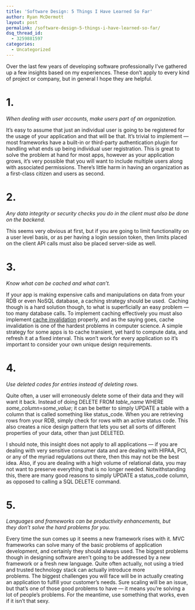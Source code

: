 ```yaml
---
title: 'Software Design: 5 Things I Have Learned So Far'
author: Ryan McDermott
layout: post
permalink: /software-design-5-things-i-have-learned-so-far/
dsq_thread_id:
  - 3259881597
categories:
  - Uncategorized
---
```

Over the last few years of developing software professionally I&#8217;ve gathered up a few insights based on my experiences. These don&#8217;t apply to every kind of project or company, but in general I hope they are helpful.

# 1.

<address>
  <em>When dealing with user accounts, make users part of an organization.</em>
</address>

It&#8217;s easy to assume that just an individual user is going to be registered for the usage of your application and that will be that. It&#8217;s trivial to implement &#8212; most frameworks have a built-in or third-party authentication plugin for handling what ends up being individual user registration. This is great to solve the problem at hand for most apps, however as your application grows, it&#8217;s very possible that you will want to include multiple users along with associated permissions. There&#8217;s little harm in having an organization as a first-class citizen and users as second.

# 2.

<address class="p1">
  <em><span class="s1">Any data integrity or security checks you do in the client must also be done on the backend.</span></em>
</address>

<p class="p1">
  This seems very obvious at first, but if you are going to limit functionality on a user level basis, or as per having a login session token, then limits placed on the client API calls must also be placed server-side as well.
</p>

# 3.

<address class="p1">
  <em><span class="s1">Know what can be cached and what can&#8217;t.</span></em>
</address>

<p class="p1">
  If your app is making expensive calls and manipulations on data from your RDB or even NoSQL database, a caching strategy should be used.  Caching though is a hard solution though, to what is superficially an easy problem &#8212; too many database calls. To implement caching effectively you must also implement <a href="http://en.wikipedia.org/wiki/Cache_invalidation">cache invalidation</a> properly, and as the saying goes, cache invalidation is one of the hardest problems in computer science. A simple strategy for some apps is to cache transient, yet hard to compute data, and refresh it at a fixed interval. This won&#8217;t work for every application so it&#8217;s important to consider your own unique design requirements.
</p>

# 4.

<address class="p1">
  <em><span class="s1">Use deleted codes for entries instead of deleting rows.</span></em>
</address>

<p class="p1">
  Quite often, a user will erroneously delete some of their data and they will want it back. Instead of doing DELETE FROM <em>table_name </em>WHERE <em>some_column</em>=<em>some_value</em>; it can be better to simply UPDATE a table with a column that is called something like status_code. When you are retrieving rows from your RDB, simply check for rows with an active status code. This also creates a nice design pattern that lets you set all sorts of different properties of your data, other than just DELETED.
</p>

<p class="p1">
  I should note, this insight does not apply to all applications &#8212; if you are dealing with very sensitive consumer data and are dealing with HIPAA, PCI, or any of the myriad regulations out there, then this may not be the best idea. Also, if you are dealing with a high volume of relational data, you may not want to preserve everything that is no longer needed. Notwithstanding this, there are many good reasons to simply UPDATE a status_code column, as opposed to calling a SQL DELETE command.
</p>

# 5.

<address class="p1">
  <em><span class="s1">Languages and frameworks can be productivity enhancements, but they don&#8217;t solve the hard problems for you.</span></em>
</address>

<p class="p1">
  Every time the sun comes up it seems a new framework rises with it. MVC frameworks can solve many of the basic problems of application development, and certainly they should always used. The biggest problems though in designing software aren&#8217;t going to be addressed by a new framework or a fresh new language. Quite often actually, not using a tried and trusted technology stack can actually introduce more problems. The biggest challenges you will face will be in actually creating an application to fulfill your customer&#8217;s needs. Sure scaling will be an issue, but that&#8217;s one of those good problems to have &#8212; it means you&#8217;re solving a lot of people&#8217;s problems. For the meantime, use something that works, even if it isn&#8217;t that sexy.
</p>